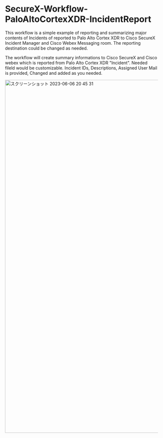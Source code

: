 # SecureX-Workflow-PaloAltoCortexXDR-IncidentReport

This workflow is a simple example of reporting and summarizing major contents of Incidents of reported to Palo Alto Cortex XDR to Cisco SecureX Incident Manager and Cisco Webex Messaging room. The reporting destination could be changed as needed.

The workflow will create summary informations to Cisco SecureX and Cisco webex which is reported from Palo Alto Cortex XDR "Incident". Needed fileld would be customizable. Incident IDs, Descriptions, Assigned User Mail is provided, Changed and added as you needed.

<img width="1163" alt="スクリーンショット 2023-06-06 20 45 31" src="https://github.com/sig666/SecureX-Workflow-PaloAltoCortexXDR-IncidentReport/assets/45964305/5b18a3dc-1baa-497c-9488-7ebff6113d96">
